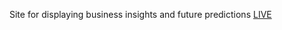 Site for displaying business insights and future predictions
[LIVE](https://financeinsight.netlify.app/)
